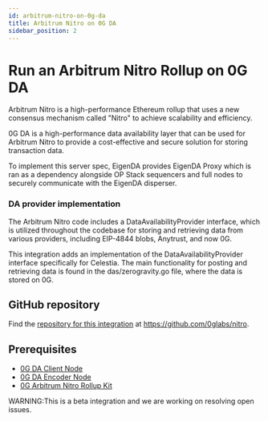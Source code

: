 ```yaml
---
id: arbitrum-nitro-on-0g-da
title: Arbitrum Nitro on 0G DA
sidebar_position: 2
---
```


# Run an Arbitrum Nitro Rollup on 0G DA

Arbitrum Nitro is a high-performance Ethereum rollup that uses a new consensus mechanism called "Nitro" to achieve scalability and efficiency. 

0G DA is a high-performance data availability layer that can be used for Arbitrum Nitro to provide a cost-effective and secure solution for storing transaction data.

To implement this server spec, EigenDA provides EigenDA Proxy which is ran as a dependency alongside OP Stack sequencers and full nodes to securely communicate with the EigenDA disperser.

### DA provider implementation
The Arbitrum Nitro code includes a DataAvailabilityProvider interface, which is utilized throughout the codebase for storing and retrieving data from various providers, including EIP-4844 blobs, Anytrust, and now 0G.

This integration adds an implementation of the DataAvailabilityProvider interface specifically for Celestia. The main functionality for posting and retrieving data is found in the das/zerogravity.go file, where the data is stored on 0G.

## GitHub repository

Find the [repository for this integration](https://github.com/0glabs/nitro) at https://github.com/0glabs/nitro.

## Prerequisites

- [0G DA Client Node](../build-with-0g/da-client-node.md)
- [0G DA Encoder Node](../build-with-0g/da-encoder-node.md)
- [0G Arbitrum Nitro Rollup Kit](https://github.com/0glabs/nitro)


WARNING:This is a beta integration and we are working on resolving open issues.
